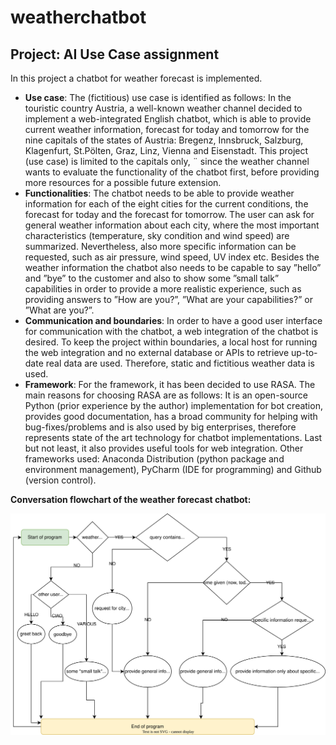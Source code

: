# weatherchatbot
## Project: AI Use Case assignment

In this project a chatbot for weather forecast is implemented. 

- **Use case**: The (fictitious) use case is identified as follows: In the touristic country Austria, a well-known weather channel decided to implement a web-integrated English chatbot, which is able to provide current weather information, forecast for today and tomorrow for the nine capitals of the states of Austria: Bregenz, Innsbruck, Salzburg, Klagenfurt, St.Pölten, Graz, Linz, Vienna and Eisenstadt. This project (use case) is limited to the capitals only, ¨
since the weather channel wants to evaluate the functionality of the chatbot first, before providing more resources for a possible future extension.
- **Functionalities**: The chatbot needs to be able to provide weather information for each of the eight cities for the current conditions, the forecast for today and the forecast for tomorrow. The user can ask for general weather information about each city, where the most important characteristics (temperature, sky condition and wind speed) are summarized. Nevertheless, also more specific information can be requested, such as air pressure, wind speed, UV index etc. Besides the weather information the chatbot also needs to be capable to say ”hello” and ”bye” to the customer and also to show some ”small talk” capabilities in order to provide a more realistic experience, such as providing answers to ”How are you?”, ”What are your capabilities?” or ”What are you?”.
- **Communication and boundaries**: In order to have a good user interface for communication with the chatbot, a web integration of the chatbot is desired. To keep the project within boundaries, a local host for running the web integration and no external database or APIs to retrieve up-to-date real data are used. Therefore, static and fictitious weather data is used.
- **Framework**: For the framework, it has been decided to use RASA. The main reasons for choosing RASA are as follows: It is an open-source Python (prior experience by the author) implementation for bot creation, provides good documentation, has a broad community for helping with bug-fixes/problems and is also used by big enterprises, therefore represents state of the art technology for chatbot implementations. Last but not least, it also provides useful tools for web integration. Other frameworks used: Anaconda Distribution (python package and environment management), PyCharm (IDE for programming) and Github (version control).

**Conversation flowchart of the weather forecast chatbot:**

![Conversation flowchart weather chatbot](Flowchart.svg)
